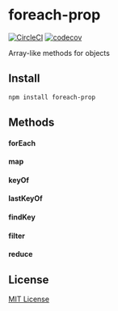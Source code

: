 # foreach-prop

[![CircleCI](https://circleci.com/gh/manferlo81/foreach-prop.svg?style=svg)](https://circleci.com/gh/manferlo81/foreach-prop) [![codecov](https://codecov.io/gh/manferlo81/foreach-prop/branch/master/graph/badge.svg)](https://codecov.io/gh/manferlo81/foreach-prop)

Array-like methods for objects

## Install

```sh
npm install foreach-prop
```

## Methods

#### forEach

#### map

#### keyOf

#### lastKeyOf

#### findKey

#### filter

#### reduce

## License

[MIT License](https://github.com/manferlo81/foreach-prop/blob/master/LICENSE)
